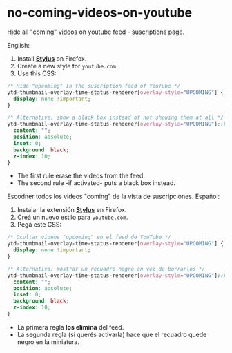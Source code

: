# no-coming-videos-on-youtube
Hide all "coming" videos on youtube feed - suscriptions page.


English:
1. Install [**Stylus**](https://addons.mozilla.org/es/firefox/addon/styl-us/) on Firefox.
2. Create a new style for `youtube.com`.
3. Use this CSS:

```css
/* Hide "upcoming" in the suscription feed of YouTube */
ytd-thumbnail-overlay-time-status-renderer[overlay-style="UPCOMING"] {
  display: none !important;
}

/* Alternative: show a black box instead of not showing them at all */
ytd-thumbnail-overlay-time-status-renderer[overlay-style="UPCOMING"]::before {
  content: "";
  position: absolute;
  inset: 0;
  background: black;
  z-index: 10;
}
```

* The first rule erase the videos from the feed.
* The second rule -if activated- puts a black box instead.

Escodner todos los videos "coming" de la vista de suscripciones.
Español:
1. Instalar la extensión [**Stylus**](https://addons.mozilla.org/es/firefox/addon/styl-us/) en Firefox.
2. Creá un nuevo estilo para `youtube.com`.
3. Pegá este CSS:

```css
/* Ocultar videos "upcoming" en el feed de YouTube */
ytd-thumbnail-overlay-time-status-renderer[overlay-style="UPCOMING"] {
  display: none !important;
}

/* Alternativa: mostrar un recuadro negro en vez de borrarlos */
ytd-thumbnail-overlay-time-status-renderer[overlay-style="UPCOMING"]::before {
  content: "";
  position: absolute;
  inset: 0;
  background: black;
  z-index: 10;
}
```

* La primera regla **los elimina** del feed.
* La segunda regla (si querés activarla) hace que el recuadro quede negro en la miniatura.
